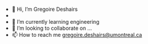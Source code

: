- 👋 Hi, I’m Gregoire Deshairs
-
- 🌱 I’m currently learning engineering
- 💞️ I’m looking to collaborate on ...
- 📫 How to reach me gregoire.deshairs@umontreal.ca

<!---
GregoireDshrs/GregoireDshrs is a ✨ special ✨ repository because its `README.md` (this file) appears on your GitHub profile.
You can click the Preview link to take a look at your changes.
--->
